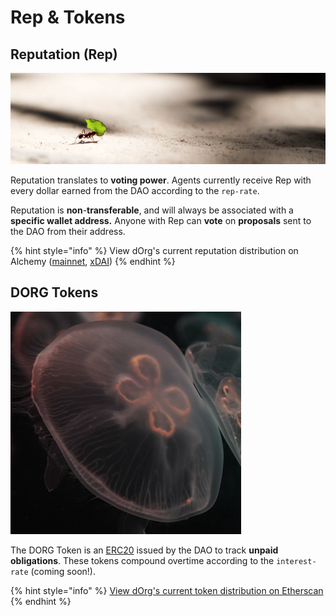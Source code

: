 # Rep & Tokens

## Reputation \(Rep\)

![](../.gitbook/assets/image%20%2823%29.png)

Reputation translates to **voting power**. Agents currently receive Rep with every dollar earned from the DAO according to the `rep-rate`.

Reputation is **non**-**transferable**, and will always be associated with a **specific wallet address.** Anyone with Rep can **vote** on **proposals** sent to the DAO from their address.

{% hint style="info" %}
View dOrg's current reputation distribution on Alchemy ([mainnet](https://alchemy.daostack.io/dao/0x15344ecdc2c4edfcb092e284d93c20f0529fd8a6/members/), [xDAI](https://alchemy-xdai.herokuapp.com/dao/0x94a587478c83491b13291265581cb983e7feb540))
{% endhint %}

## DORG Tokens

![](../.gitbook/assets/image%20%2816%29.png)

The DORG Token is an [ERC20](../glossary/web3.md#erc20-token) issued by the DAO to track **unpaid obligations**. These tokens compound overtime according to the `interest-rate` \(coming soon!\).

{% hint style="info" %}
[View dOrg's current token distribution on Etherscan](https://etherscan.io/token/0x3b2d0c1b652d5fad3a43f4ada7265371eac050d4)
{% endhint %}

